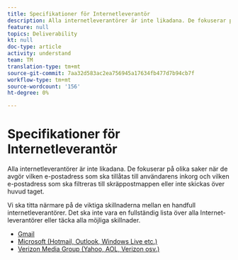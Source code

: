 ```yaml
---
title: Specifikationer för Internetleverantör
description: Alla internetleverantörer är inte likadana. De fokuserar på olika saker när de avgör vilken e-postadress som ska tillåtas till användarens inkorg och vilken e-postadress som ska filtreras till skräppostmappen eller inte skickas över huvud taget. Vi ska titta närmare på de viktiga skillnaderna mellan en handfull internetleverantörer. Det ska inte vara en fullständig lista över alla Internet-leverantörer eller täcka alla möjliga skillnader.
feature: null
topics: Deliverability
kt: null
doc-type: article
activity: understand
team: TM
translation-type: tm+mt
source-git-commit: 7aa32d583ac2ea756945a17634fb477d7b94cb7f
workflow-type: tm+mt
source-wordcount: '156'
ht-degree: 0%

---
```



# Specifikationer för Internetleverantör

Alla internetleverantörer är inte likadana. De fokuserar på olika saker när de avgör vilken e-postadress som ska tillåtas till användarens inkorg och vilken e-postadress som ska filtreras till skräppostmappen eller inte skickas över huvud taget.

Vi ska titta närmare på de viktiga skillnaderna mellan en handfull internetleverantörer. Det ska inte vara en fullständig lista över alla Internet-leverantörer eller täcka alla möjliga skillnader.

* [Gmail](./gmail.md)
* [Microsoft (Hotmail, Outlook, Windows Live etc.)](./microsoft.md)
* [Verizon Media Group (Yahoo, AOL, Verizon osv.)](./verizon-media-group.md)
